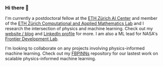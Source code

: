 ### Hi there 👋

I'm currently a postdoctoral fellow at the [ETH Zürich AI Center](https://ai.ethz.ch/) and member of the [ETH Zürich Computational and Applied Mathematics Lab](https://camlab.ethz.ch/) and I research the intersection of physics and machine learning. Check out my [website / blog](https://benmoseley.blog/) and [LinkedIn profile](https://www.linkedin.com/in/benmoseley/) for more. I am also a ML lead for NASA's [Frontier Development Lab](https://frontierdevelopmentlab.org/).

I'm looking to collaborate on any projects involving physics-informed machine learning. Check out my [FBPINNs](https://github.com/benmoseley/FBPINNs) repository for our lastest work on scalable physics-informed machine learning.

<!--
**benmoseley/benmoseley** is a ✨ _special_ ✨ repository because its `README.md` (this file) appears on your GitHub profile.

Here are some ideas to get you started:

- 🔭 I’m currently working on ...
- 🌱 I’m currently learning ...
- 👯 I’m looking to collaborate on ...
- 🤔 I’m looking for help with ...
- 💬 Ask me about ...
- 📫 How to reach me: ...
- 😄 Pronouns: ...
- ⚡ Fun fact: ...
-->
